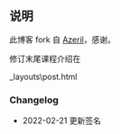 ## 说明

此博客 fork 自 [Azeril](http://azeril.me/)，感谢。


修订末尾课程介绍在

_layouts\post.html


### Changelog


- 2022-02-21 更新签名




